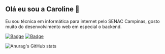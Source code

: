 ## Olá eu sou a Caroline 👋
Eu sou técnica em informática para internet pelo SENAC Campinas, gosto muito do desenvolvimento web em especial o backend.

[![Badge](https://img.shields.io/badge/LinkedIn-0077B5?style=for-the-badge&logo=linkedin&logoColor=white)](https://www.linkedin.com/in/carol-santos-alves/)
[![Badge](https://img.shields.io/badge/Instagram-E4405F?style=for-the-badge&logo=instagram&logoColor=white)](https://www.instagram.com/carol_santos_alves/)

![Anurag's GitHub stats](https://github-readme-stats.vercel.app/api?username=CarolineSantosAlves&show_icons=true&theme=dracula)
